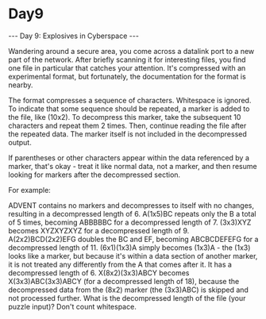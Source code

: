 # Day9

--- Day 9: Explosives in Cyberspace ---

Wandering around a secure area, you come across a datalink port to a new part of the network. After briefly scanning it for interesting files, you find one file in particular that catches your attention. It's compressed with an experimental format, but fortunately, the documentation for the format is nearby.

The format compresses a sequence of characters. Whitespace is ignored. To indicate that some sequence should be repeated, a marker is added to the file, like (10x2). To decompress this marker, take the subsequent 10 characters and repeat them 2 times. Then, continue reading the file after the repeated data. The marker itself is not included in the decompressed output.

If parentheses or other characters appear within the data referenced by a marker, that's okay - treat it like normal data, not a marker, and then resume looking for markers after the decompressed section.

For example:

ADVENT contains no markers and decompresses to itself with no changes, resulting in a decompressed length of 6.
A(1x5)BC repeats only the B a total of 5 times, becoming ABBBBBC for a decompressed length of 7.
(3x3)XYZ becomes XYZXYZXYZ for a decompressed length of 9.
A(2x2)BCD(2x2)EFG doubles the BC and EF, becoming ABCBCDEFEFG for a decompressed length of 11.
(6x1)(1x3)A simply becomes (1x3)A - the (1x3) looks like a marker, but because it's within a data section of another marker, it is not treated any differently from the A that comes after it. It has a decompressed length of 6.
X(8x2)(3x3)ABCY becomes X(3x3)ABC(3x3)ABCY (for a decompressed length of 18), because the decompressed data from the (8x2) marker (the (3x3)ABC) is skipped and not processed further.
What is the decompressed length of the file (your puzzle input)? Don't count whitespace.

